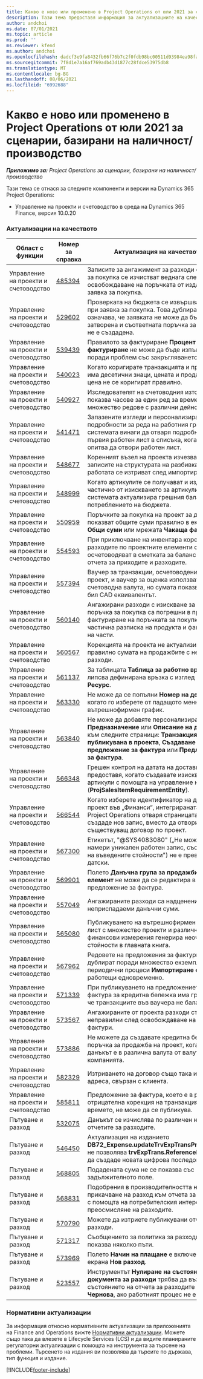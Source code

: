 ```yaml
---
title: Какво е ново или променено в Project Operations от юли 2021 за сценарии, базирани на наличност/производство
description: Тази тема предоставя информация за актуализациите на качеството, налични в изданието на Project Operations от юли 2021 г. за складови/производствени сценарии.
author: andchoi
ms.date: 07/01/2021
ms.topic: article
ms.prod: ''
ms.reviewer: kfend
ms.author: andchoi
ms.openlocfilehash: dadcf3e9fa8432fb66f76b7c2f0fdb98bc00511d93984ea98fa30b4fc03fa426
ms.sourcegitcommit: 7f8d1e7a16af769adb43d1877c28fdce53975db8
ms.translationtype: MT
ms.contentlocale: bg-BG
ms.lasthandoff: 08/06/2021
ms.locfileid: "6992688"
---
```

# <a name="whats-new-or-changed-in-project-operations-july-2021-for-stockedproduction-based-scenarios"></a>Какво е ново или променено в Project Operations от юли 2021 за сценарии, базирани на наличност/производство

_**Приложимо за:** Project Operations за сценарии, базирани на наличност/производство_

Тази тема се отнася за следните компоненти и версии на Dynamics 365 Project Operations:

- Управление на проекти и счетоводство в среда на Dynamics 365 Finance, версия 10.0.20
 
### <a name="quality-updates"></a>Актуализации на качеството
                                                                                                                                                                                  
| Област с функции                      | Номер за справка| Актуализация на качеството                                                                                                                                                                          |
|-----------------------------------|--------|---------------------------------------------------------------------------------------------------------------------------------------------------------------------------------|
| Управление на проекти и счетоводство | [485394](https://fix.lcs.dynamics.com/Issue/Details/?bugId=485394) | Записите за ангажимент за разходи от заявка за покупка се изчистват веднага след освобождаване на поръчката от издаването на заявка за покупка.                                                                           |
| Управление на проекти и счетоводство | [529602](https://fix.lcs.dynamics.com/Issue/Details/?bugId=529602) | Проверката на бюджета се извършва два пъти при заявка за покупка. Това дублиране означава, че заявката не може да бъде затворена и съответната поръчка за покупка не е създадена.                                                                                                                        |
| Управление на проекти и счетоводство | [539439](https://fix.lcs.dynamics.com/Issue/Details/?bugId=539439) | Правилото за фактуриране **Процент за фактуриране** не може да бъде изпълнено поради проблем със закръгляването.                                                                              |
| Управление на проекти и счетоводство | [540023](https://fix.lcs.dynamics.com/Issue/Details/?bugId=540023) | Когато коригирате транзакцията и процентът има десетични знаци, цената и продажната цена не се коригират правилно.                                      |
| Управление на проекти и счетоводство | [540927](https://fix.lcs.dynamics.com/Issue/Details/?bugId=540927) | Изследователят на счетоводния източник показва часове за един ред за времеви лист за множество редове с различни дейности.                                      |
| Управление на проекти и счетоводство | [541471](https://fix.lcs.dynamics.com/Issue/Details/?bugId=541471) | Запазените изгледи и персонализиране на подробности за реда на работния график карат системата винаги да отваря подробностите за първия работен лист в списъка, когато се опитва да отвори работен лист.  |
| Управление на проекти и счетоводство | [548677](https://fix.lcs.dynamics.com/Issue/Details/?bugId=548677) | Коренният възел на проекта изчезва и записите на структурата на разбивка на работата се изтриват след импортиране.                                                                                             |
| Управление на проекти и счетоводство | [548999](https://fix.lcs.dynamics.com/Issue/Details/?bugId=548999) | Когато артикулите се получават и издават частично от изискването за артикули, системата актуализира грешния баланс на потреблението на бюджета. |
| Управление на проекти и счетоводство | [550959](https://fix.lcs.dynamics.com/Issue/Details/?bugId=550959) | Поръчките за покупка на проект за дребно не показват общите суми правилно в екрана **Общи суми** или мрежата **Чакаща фактура**.                                                                  |
| Управление на проекти и счетоводство | [554593](https://fix.lcs.dynamics.com/Issue/Details/?bugId=554593) | При приключване на инвентара корекциите на разходите по проектните елементи се осчетоводяват в сметката за баланс вместо в отчета за приходите и разходите.                                                            |
| Управление на проекти и счетоводство | [557394](https://fix.lcs.dynamics.com/Issue/Details/?bugId=557394) | Ваучер за транзакции, осчетоводени по проект, и ваучер за оценка използват USD като счетоводна валута, но сумата показва какъв би бил CAD еквивалентът.              |
| Управление на проекти и счетоводство | [560140](https://fix.lcs.dynamics.com/Issue/Details/?bugId=560140) | Ангажирани разходи с изискване за артикул и поръчка за покупка са погрешни в процеса на фактуриране на поръчката за покупка с частична разписка на продукта и фактуриране на части.       |
| Управление на проекти и счетоводство | [560567](https://fix.lcs.dynamics.com/Issue/Details/?bugId=560567) | Корекцията на проекта не актуализира правилно сумата на продажбите с непреки разходи.                                                                                    |
| Управление на проекти и счетоводство | [561137](https://fix.lcs.dynamics.com/Issue/Details/?bugId=561137) | За таблицата **Таблица за работно време** липсва дефинирана връзка с изглед **Работник/Ресурс**.                                                                                   |
| Управление на проекти и счетоводство | [563330](https://fix.lcs.dynamics.com/Issue/Details/?bugId=563330) | Не може да се попълни **Номер на дейност**, когато го изберете от падащото меню за вътрешнофирмен график.                                                                 |
| Управление на проекти и счетоводство | [563840](https://fix.lcs.dynamics.com/Issue/Details/?bugId=563840) | Не може да добавяте персонализирано поле **Предназначение** или **Описание на дейност** към следните страници: **Транзакция, публикувана в проекта**, **Създаване на предложение за фактура** или **Предложение за фактура**.  |
| Управление на проекти и счетоводство | [566348](https://fix.lcs.dynamics.com/Issue/Details/?bugId=566348) | Грешен контрол на датата на доставка се предоставя, когато създавате изисквания за артикули с помощта на управление на данни (**ProjSalesItemRequirementEntity**).                                              |
| Управление на проекти и счетоводство | [566544](https://fix.lcs.dynamics.com/Issue/Details/?bugId=566544) | Когато изберете идентификатор на договор за проект във „Финанси“, интегрираната среда на Project Operations отваря страницата, за да създаде нов запис, вместо да отвори съществуващ договор по проект.                                                                                                                 |
| Управление на проекти и счетоводство | [567300](https://fix.lcs.dynamics.com/Issue/Details/?bugId=567300) |  Етикетът, "@SYS4083080" („Не може да се намери уникален работен запис, съответстващ на въведените стойности") не е преведен на датски.                                |
| Управление на проекти и счетоводство | [569901](https://fix.lcs.dynamics.com/Issue/Details/?bugId=569901) | Полето **Данъчна група за продажби на елемент** не може да се редактира в предложение за фактура.                                                                               |
| Управление на проекти и счетоводство | [557049](https://fix.lcs.dynamics.com/Issue/Details/?bugId=557049) | Ангажираните разходи са надценени с неприспадаеми данъчни суми.                                                                                                    |
| Управление на проекти и счетоводство | [565080](https://fix.lcs.dynamics.com/Issue/Details/?bugId=565080) | Публикуването на вътрешнофирмен работен лист с множество проекти и различни финансови измерения генерира неочаквани стойности в главната книга.                             |
| Управление на проекти и счетоводство | [567962](https://fix.lcs.dynamics.com/Issue/Details/?bugId=567962) | Редовете на предложения за фактури се дублират поради множество екземпляри на периодични процеси **Импортиране от етапи**, работещи едновременно.                                      |
| Управление на проекти и счетоводство | [571339](https://fix.lcs.dynamics.com/Issue/Details/?bugId=571339) | При публикуването на предложението за фактура за кредитна бележка има грешка, така че транзакциите във ваучера не балансират.    |
| Управление на проекти и счетоводство | [573567](https://fix.lcs.dynamics.com/Issue/Details/?bugId=573567) | Ангажираните от проекта разходи стават неправилни след освобождаване на чакащи фактури.                                                                             |
| Управление на проекти и счетоводство | [573886](https://fix.lcs.dynamics.com/Issue/Details/?bugId=573886) | Не можете да създавате кредитна бележка за поръчка за продажба на проект, когато данъкът е в различна валута от валутата на компанията.                                      |
| Управление на проекти и счетоводство | [582329](https://fix.lcs.dynamics.com/Issue/Details/?bugId=582329) | Изтриването на договор също така изтрива адреса, свързан с клиента.                                                                                     |
| Управление на проекти и счетоводство | [585811](https://fix.lcs.dynamics.com/Issue/Details/?bugId=585811) | Предложение за фактура, което е в резултат на отрицателна корекция на транзакция във времето, не може да се публикува.                                                                    |
| Пътуване и разход                  | [532075](https://fix.lcs.dynamics.com/Issue/Details/?bugId=532075) | Данъкът се изчислява по различен начин в отчетите за разходите.                                                                                                                  |
| Пътуване и разход                  | [546450](https://fix.lcs.dynamics.com/Issue/Details/?bugId=546450) | Актуализация на изданието **DB72_Expense.updateTrvExpTransProjTransId()** не позволява **trvExpTrans.ReferenceDataAreaId** да създаде новата цифрова последователност.                    |
| Пътуване и разход                  | [568805](https://fix.lcs.dynamics.com/Issue/Details/?bugId=568805) | Подадената сума не се показва със задължителното поле.                                                                                                             |
| Пътуване и разход                  | [568831](https://fix.lcs.dynamics.com/Issue/Details/?bugId=568831) | Подобрения в производителността на прикачване на разход към отчета за разходите с помощта на потребителския интерфейс за преосмисляне на разходите.                                                            |
| Пътуване и разход                  | [570790](https://fix.lcs.dynamics.com/Issue/Details/?bugId=570790) | Можете да изтриете публикувани отчети за разходи.                                                                                           |
| Пътуване и разход                  | [571317](https://fix.lcs.dynamics.com/Issue/Details/?bugId=571317) | Съобщението за политика за разходи се показва няколко пъти.                                                                                                       |
| Пътуване и разход                  | [573969](https://fix.lcs.dynamics.com/Issue/Details/?bugId=573969) | Полето **Начин на плащане** е включено в екрана **Нов разход**.                                                                                                      |
| Пътуване и разход                  | [523557](https://fix.lcs.dynamics.com/Issue/Details/?bugId=523557) | Инструментът **Нулиране на състоянието на документа за разходи** трябва да възстанови състоянието на отчета за разходите на **Чернова**, ако работният процес не е намерен. 

### <a name="regulatory-updates"></a>Нормативни актуализации
За информация относно нормативните актуализации за приложенията на Finance and Operations вижте [Нормативни актуализации](/dynamics365/finance/localizations/regulatory-updates). Можете също така да влезете в Lifecycle Services (LCS) и да видите планираните регулаторни актуализации с помощта на инструмента за търсене на проблеми. Търсенето на издания ви позволява да търсите по държава, тип функция и издание.


[!INCLUDE[footer-include](../../includes/footer-banner.md)]
